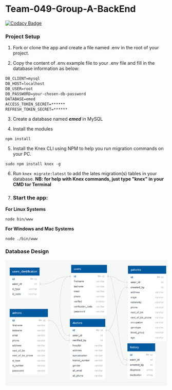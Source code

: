 # Team-049-Group-A-BackEnd

[![Codacy Badge](https://app.codacy.com/project/badge/Grade/28309b962a1d4f51a11c9502c17c785e)](https://www.codacy.com/gh/BuildForSDGCohort2/Team-049-Group-A-BackEnd?utm_source=github.com&amp;utm_medium=referral&amp;utm_content=BuildForSDGCohort2/Team-049-Group-A-BackEnd&amp;utm_campaign=Badge_Grade)

### Project Setup

1. Fork or clone the app and create a file named .env in the root of your project.

2. Copy the content of .env.example file to your .env file and fill in the database information as below:

```
DB_CLIENT=mysql
DB_HOST=localhost
DB_USER=root
DB_PASSWORD=your-chosen-db-password
DATABASE=emed
ACCESS_TOKEN_SECRET=******
REFRESH_TOKEN_SECRET=******
```

3. Create a database named **_emed_** in MySQL

4. Install the modules

```
npm install
```

5. Install the Knex CLI using NPM to help you run migration commands on your PC.

```
sudo npm install knex -g
```

6. Run `knex migrate:latest` to add the lates migration(s) tables in your database.
   **NB: for help with Knex commands, just type "knex" in your CMD tor Terminal**

7. ### Start the app:

**For Linux Systems**

```
node bin/www
```

**For Windows and Mac Systems**

```
node ./bin/www
```

### Database Design

![Database Design](database-design.PNG)
